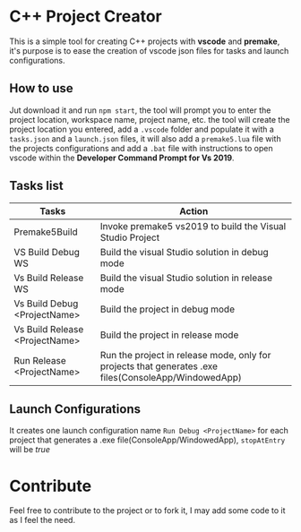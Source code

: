 
# C++ Project Creator

This is a simple tool for creating C++ projects with **vscode** and **premake**, it's purpose is to ease the creation of vscode json files for tasks and launch configurations.


## How to use

Jut download it and run `npm start`, the tool will prompt you to enter the project location, workspace name, project name, etc. the tool will create the project location you entered, add a `.vscode` folder and populate it with a `tasks.json` and a `launch.json` files, it will also add a `premake5.lua` file with the projects configurations and add a `.bat` file with instructions to open vscode within the **Developer Command Prompt for Vs 2019**.


## Tasks list

| Tasks | Action |
| ---------- | ------------- |
| Premake5Build | Invoke premake5 vs2019 to build the Visual Studio Project |
| VS Build Debug WS | Build the visual Studio solution in debug mode |
| Vs Build Release WS | Build the visual Studio solution in release mode |
| Vs Build Debug \<ProjectName\> | Build the project in debug mode |
| Vs Build Release \<ProjectName\> | Build the project in release mode |
| Run Release \<ProjectName\> | Run the project in release mode, only for projects that generates .exe files(ConsoleApp/WindowedApp) |


## Launch Configurations
It creates one launch configuration name `Run Debug <ProjectName>` for each project that generates a .exe file(ConsoleApp/WindowedApp), `stopAtEntry` will be *true*

# Contribute

Feel free to contribute to the project or to fork it, I may add some code to it as I feel the need.
